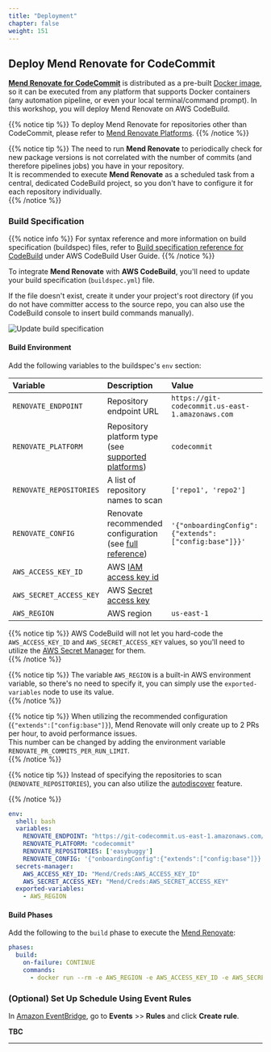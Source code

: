 ```yaml
---
title: "Deployment"
chapter: false
weight: 151
---
```


## Deploy Mend Renovate for CodeCommit

**[Mend Renovate for CodeCommit](https://docs.renovatebot.com/modules/platform/)** is distributed as a pre-built [Docker image](https://hub.docker.com/r/renovate/renovate), so it can be executed from any platform that supports Docker containers (any automation pipeline, or even your local terminal/command prompt). In this workshop, you will deploy Mend Renovate on AWS CodeBuild.  

{{% notice tip %}}
To deploy Mend Renovate for repositories other than CodeCommit, please refer to [Mend Renovate Platforms](https://docs.renovatebot.com/modules/platform/).
{{% /notice %}}

{{% notice tip %}}
The need to run **Mend Renovate** to periodically check for new package versions is not correlated with the number of commits (and therefore pipelines jobs) you have in your repository.  
It is recommended to execute **Mend Renovate** as a scheduled task from a central, dedicated CodeBuild project, so you don't have to configure it for each repository individually.  
{{% /notice %}}

<!-- ### Get AWS IAM Credentials
Access Key id and Secret access key id
https://docs.aws.amazon.com/IAM/latest/UserGuide/id_credentials_access-keys.html

Set up [Secrets Manager](https://console.aws.amazon.com/secretsmanager/home)
Mend/Creds

**TBC** -->


<!-- ### Set Up a Dedicated Build Project
In [CodeBuild](https://us-east-1.console.aws.amazon.com/codesuite/codebuild/projects), go to **Build** >> **Build projects** and click on **Create build project**.  

Populate the following parameters:  

- **Project configuration**
  - Project name: mend-renovate  
  - Description: Mend Renovate scheduled task  
- **Source**
  - Source provider: AWS CodeCommit
  - Repository: easybuggy
  - Branch: main
- **Environment**
  - Environment image: Managed image
  - Operating system: Amazon Linux 2
  - Role name: Mend-Renovate
- **Buildspec**
  - Build specifications: Insert build commands

In the **Build commands** box, insert the following:  

    version: 0.2

    env:
      shell: bash
      variables:
        RENOVATE_ENDPOINT: "https://git-codecommit.us-east-1.amazonaws.com/"
        RENOVATE_PLATFORM: "codecommit"
        RENOVATE_REPOSITORIES: ['easybuggy']
        RENOVATE_CONFIG: '{"onboardingConfig":{"extends":["github>whitesource/merge-confidence:beta","config:base"]}}'
      secrets-manager:
        AWS_ACCESS_KEY_ID: "Mend/Creds:AWS_ACCESS_KEY_ID"
        AWS_SECRET_ACCESS_KEY: "Mend/Creds:AWS_SECRET_ACCESS_KEY"
      exported-variables:
        - AWS_REGION
        
    phases:
      build:
        on-failure: CONTINUE
        commands:
          - docker run --rm -e AWS_REGION -e AWS_ACCESS_KEY_ID -e AWS_SECRET_ACCESS_KEY -e RENOVATE_CONFIG -e RENOVATE_ENDPOINT -e RENOVATE_PLATFORM -e RENOVATE_REPOSITORIES renovate/renovate


Click **Create build project**   -->


### Build Specification

{{% notice info %}}
For syntax reference and more information on build specification (buildspec) files, refer to [Build specification reference for CodeBuild](https://docs.aws.amazon.com/codebuild/latest/userguide/build-spec-ref.html) under AWS CodeBuild User Guide.
{{% /notice %}}

To integrate **Mend Renovate** with **AWS CodeBuild**, you'll need to update your build specification (`buildspec.yml`) file.  

If the file doesn't exist, create it under your project's root directory (if you do not have committer access to the source repo, you can also use the CodeBuild console to insert build commands manually).  

![Update build specification](/images/mend-renovate/mend-renovate-update-buildspec.png)

#### Build Environment
Add the following variables to the buildspec's `env` section:

| Variable | Description | Value |
|:----|:----|:----|
| `RENOVATE_ENDPOINT` | Repository endpoint URL | `https://git-codecommit.us-east-1.amazonaws.com` |
| `RENOVATE_PLATFORM` | Repository platform type (see [supported platforms](https://docs.renovatebot.com/modules/platform/)) | `codecommit` |
| `RENOVATE_REPOSITORIES` | A list of repository names to scan | `['repo1', 'repo2']` |
| `RENOVATE_CONFIG` | Renovate recommended configuration (see [full reference](https://docs.renovatebot.com/self-hosted-configuration/)) | `'{"onboardingConfig": {"extends":` `["config:base"]}}'` |
| `AWS_ACCESS_KEY_ID` | AWS [IAM access key id](https://docs.aws.amazon.com/cli/latest/userguide/cli-configure-envvars.html#envvars-list) |  |
| `AWS_SECRET_ACCESS_KEY` | AWS [Secret access key](https://docs.aws.amazon.com/cli/latest/userguide/cli-configure-envvars.html#envvars-list) |  |
| `AWS_REGION` | AWS region | `us-east-1` |

{{% notice tip %}}
AWS CodeBuild will not let you hard-code the `AWS_ACCESS_KEY_ID` and `AWS_SECRET_ACCESS_KEY` values, so you'll need to utilize the [AWS Secret Manager](https://aws.amazon.com/about-aws/whats-new/2019/11/aws-codebuild-adds-support-for-aws-secrets-manager/) for them.  
{{% /notice %}}

{{% notice tip %}}
The variable `AWS_REGION` is a built-in AWS environment variable, so there's no need to specify it, you can simply use the `exported-variables` node to use its value.  
{{% /notice %}}

{{% notice tip %}}
When utilizing the recommended configuration (`{"extends":["config:base"]}`), Mend Renovate will only create up to 2 PRs per hour, to avoid performance issues.  
This number can be changed by adding the environment variable `RENOVATE_PR_COMMITS_PER_RUN_LIMIT`.  
{{% /notice %}}

{{% notice tip %}}
Instead of specifying the repositories to scan (`RENOVATE_REPOSITORIES`), you can also utilize the [autodiscover]([autodiscover](https://docs.renovatebot.com/self-hosted-configuration/#autodiscover)) feature.  

{{% /notice %}}

```yaml
env:
  shell: bash
  variables:
    RENOVATE_ENDPOINT: "https://git-codecommit.us-east-1.amazonaws.com/"
    RENOVATE_PLATFORM: "codecommit"
    RENOVATE_REPOSITORIES: ['easybuggy']
    RENOVATE_CONFIG: '{"onboardingConfig":{"extends":["config:base"]}}'
  secrets-manager:
    AWS_ACCESS_KEY_ID: "Mend/Creds:AWS_ACCESS_KEY_ID"
    AWS_SECRET_ACCESS_KEY: "Mend/Creds:AWS_SECRET_ACCESS_KEY"
  exported-variables:
    - AWS_REGION
```

#### Build Phases
Add the following to the `build` phase to execute the [Mend Renovate]():

```yaml
phases:
  build:
    on-failure: CONTINUE
    commands:
      - docker run --rm -e AWS_REGION -e AWS_ACCESS_KEY_ID -e AWS_SECRET_ACCESS_KEY -e RENOVATE_CONFIG -e RENOVATE_ENDPOINT -e RENOVATE_PLATFORM -e RENOVATE_REPOSITORIES renovate/renovate
```





<!-- ### Attach IAM Security Policies
Make sure to attach the [AWSCodeCommitFullAccess](https://docs.aws.amazon.com/codecommit/latest/userguide/security-iam-awsmanpol.html#managed-policies-full) policy to your IAM User.  

It is also recommended to attach the [IAMReadOnlyAccess](https://docs.aws.amazon.com/IAM/latest/UserGuide/security-iam-awsmanpol.html) policy to your IAM User.  

**TBC** -->

### (Optional) Set Up Schedule Using Event Rules
In [Amazon EventBridge](https://us-east-1.console.aws.amazon.com/events/home), go to **Events** >> **Rules** and click **Create rule**.  

**TBC**

<hr>